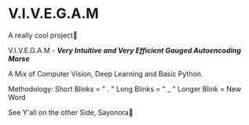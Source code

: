 # V.I.V.E.G.A.M
A really cool project🤌

V.I.V.E.G.A.M - ***Very Intuitive and Very Efficient Gauged Autoencoding Morse***

A Mix of Computer Vision, Deep Learning and Basic Python.

Methodology:
Short Blinks = " . "
Long Blinks = " _ "
Longer Blink = New Word


See Y'all on the other Side, Sayonora👋
